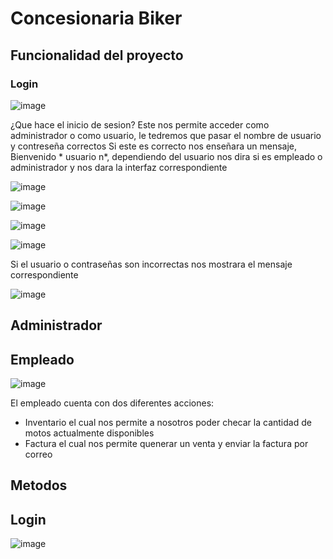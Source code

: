 # Concesionaria Biker
## Funcionalidad del proyecto
### Login
![image](https://github.com/user-attachments/assets/863207c1-2919-4a3a-9103-a5731e34cdb4)

¿Que hace el inicio de sesion?
Este nos permite acceder como administrador o como usuario, le tedremos que pasar el nombre de usuario y contreseña correctos
Si este es correcto nos enseñara un mensaje, Bienvenido * usuario n*, dependiendo del usuario nos dira si es empleado o administrador y nos dara la interfaz correspondiente


![image](https://github.com/user-attachments/assets/238c1811-8abe-46fe-bb54-9fb38c132f8a)


![image](https://github.com/user-attachments/assets/1bf2c562-ecce-469e-9c74-677fe5900cff)


![image](https://github.com/user-attachments/assets/e758989d-980e-4542-8486-2147f9043029)


![image](https://github.com/user-attachments/assets/e3e64184-903e-4d2d-9193-98e06a8d6905)


Si el usuario o contraseñas son incorrectas nos mostrara el mensaje correspondiente

![image](https://github.com/user-attachments/assets/78f81ac6-faba-416b-822b-7e597bc5d0ee)


## Administrador

## Empleado

![image](https://github.com/user-attachments/assets/3ee2a5d4-f662-4768-8b6d-7e8b13f8068e)

El empleado cuenta con dos diferentes acciones:
* Inventario el cual nos permite a nosotros poder checar la cantidad de motos actualmente disponibles
* Factura el cual nos permite quenerar un venta y enviar la factura por correo

## Metodos
## Login
![image](https://github.com/user-attachments/assets/fd1c20a7-43a5-4ac3-8a6b-042eca2a9ad8)
